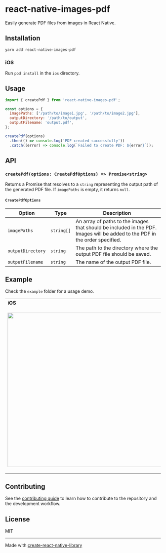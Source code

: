 # react-native-images-pdf

Easily generate PDF files from images in React Native.

## Installation

```sh
yarn add react-native-images-pdf
```

### iOS

Run `pod install` in the `ios` directory.

## Usage

```javascript
import { createPdf } from 'react-native-images-pdf';

const options = {
  imagePaths: ['/path/to/image1.jpg', '/path/to/image2.jpg'],
  outputDirectory: '/path/to/output',
  outputFilename: 'output.pdf',
};

createPdf(options)
  .then(() => console.log('PDF created successfully'))
  .catch((error) => console.log(`Failed to create PDF: ${error}`));
```

## API

### `createPdf(options: CreatePdfOptions) => Promise<string>`

Returns a Promise that resolves to a `string` representing the output path of the generated PDF file. If `imagePaths` is empty, it returns `null`.

#### `CreatePdfOptions`

| Option            | Type       | Description                                                                                                                 |
| ----------------- | ---------- | --------------------------------------------------------------------------------------------------------------------------- |
| `imagePaths`      | `string[]` | An array of paths to the images that should be included in the PDF. Images will be added to the PDF in the order specified. |
| `outputDirectory` | `string`   | The path to the directory where the output PDF file should be saved.                                                        |
| `outputFilename`  | `string`   | The name of the output PDF file.                                                                                            |

## Example

Check the `example` folder for a usage demo.

<table>
  <tr><td><strong>iOS</strong></td><td><strong>Android</strong></td></tr>
  <tr>
    <td><p align="center"><img src="/docs/example-ios.gif" height="500"></p></td>
    <td><p align="center"><img src="/docs/example-android.gif" height="500"></p></td>
  </tr>
</table>

## Contributing

See the [contributing guide](CONTRIBUTING.md) to learn how to contribute to the repository and the development workflow.

## License

MIT

---

Made with [create-react-native-library](https://github.com/callstack/react-native-builder-bob)
